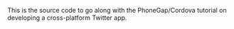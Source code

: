 This is the source code to go along with the PhoneGap/Cordova tutorial on developing a cross-platform Twitter app.